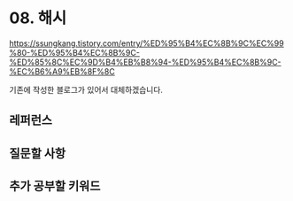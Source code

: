 # 08. 해시

https://ssungkang.tistory.com/entry/%ED%95%B4%EC%8B%9C%EC%99%80-%ED%95%B4%EC%8B%9C-%ED%85%8C%EC%9D%B4%EB%B8%94-%ED%95%B4%EC%8B%9C-%EC%B6%A9%EB%8F%8C

기존에 작성한 블로그가 있어서 대체하겠습니다.



## 레퍼런스

## 질문할 사항

## 추가 공부할 키워드